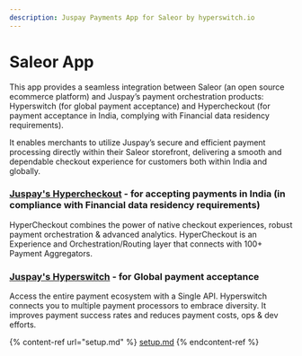 ```yaml
---
description: Juspay Payments App for Saleor by hyperswitch.io
---
```


# Saleor App

This app provides a seamless integration between Saleor (an open source ecommerce platform) and Juspay’s payment orchestration products: Hyperswitch (for global payment acceptance) and Hypercheckout (for payment acceptance in India, complying with Financial data residency requirements).&#x20;

It enables merchants to utilize Juspay’s secure and efficient payment processing directly within their Saleor storefront, delivering a smooth and dependable checkout experience for customers both within India and globally.

### [Juspay's Hypercheckout](https://juspay.in/hypercheckout) - for accepting payments in India (in compliance with Financial data residency requirements)

HyperCheckout combines the power of native checkout experiences, robust payment orchestration & advanced analytics. HyperCheckout is an Experience and Orchestration/Routing layer that connects with 100+ Payment Aggregators.

### [Juspay's Hyperswitch](https://hyperswitch.io/) - for Global payment acceptance

Access the entire payment ecosystem with a Single API. Hyperswitch connects you to multiple payment processors to embrace diversity. It improves payment success rates and reduces payment costs, ops & dev efforts.

{% content-ref url="setup.md" %}
[setup.md](setup.md)
{% endcontent-ref %}
